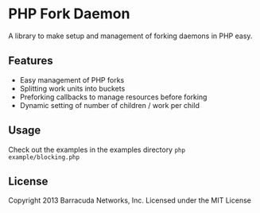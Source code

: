 # PHP Fork Daemon
A library to make setup and management of forking daemons in PHP easy.

## Features
-   Easy management of PHP forks
-   Splitting work units into buckets
-   Preforking callbacks to manage resources before forking
-   Dynamic setting of number of children / work per child

## Usage
Check out the examples in the examples directory
``php example/blocking.php``

## License
Copyright 2013 Barracuda Networks, Inc.
Licensed under the MIT License
